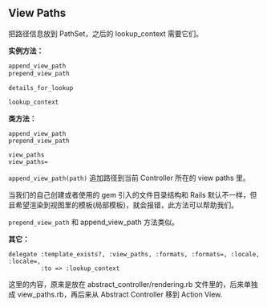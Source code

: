 ## View Paths

把路径信息放到 PathSet，之后的 lookup_context 需要它们。

**实例方法：**

```ruby
append_view_path
prepend_view_path

details_for_lookup

lookup_context
```

**类方法：**

```
append_view_path
prepend_view_path

view_paths
view_paths=
```

`append_view_path(path)` 追加路径到当前 Controller 所在的 view paths 里。

当我们的自己创建或者使用的 gem 引入的文件目录结构和 Rails 默认不一样，但且希望渲染到视图里的模板(局部模板)，就会报错，此方法可以帮助我们。

`prepend_view_path` 和 append_view_path 方法类似。

**其它：**

```
delegate :template_exists?, :view_paths, :formats, :formats=, :locale, :locale=,
         :to => :lookup_context
```

这里的内容，原来是放在 abstract_controller/rendering.rb 文件里的，后来单独成 view_paths.rb，再后来从 Abstract Controller 移到 Action View.
